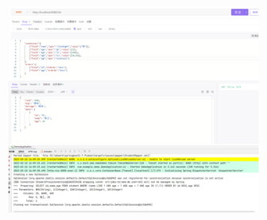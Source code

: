 ![APIFOX](https://raw.githubusercontent.com/zengyufei/XmWrappers/main/img/apifox.png)
![houduan](https://raw.githubusercontent.com/zengyufei/XmWrappers/main/img/houduan.png)
